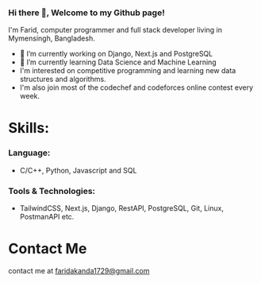 ### Hi there 👋, Welcome to my Github page!
I'm Farid, computer programmer and full stack developer living in Mymensingh, Bangladesh.


- 🔭 I’m currently working on Django, Next.js and PostgreSQL
- 🌱 I’m currently learning Data Science and Machine Learning
- I'm interested on competitive programming and learning new data structures and algorithms.
- I'm also join most of the codechef and codeforces online contest every week.

# Skills:
### Language: 
- C/C++, Python, Javascript and SQL
### Tools & Technologies:
- TailwindCSS, Next.js, Django, RestAPI, PostgreSQL, Git, Linux, PostmanAPI etc.



# Contact Me
contact me at faridakanda1729@gmail.com




